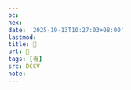 ```yaml
---
bc:
hex:
date: '2025-10-13T10:27:03+08:00'
lastmod:
title: 􀸆
url: 􀸆
tags: [看]
src: DCCV
note:
---
```

